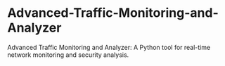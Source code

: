 # Advanced-Traffic-Monitoring-and-Analyzer
Advanced Traffic Monitoring and Analyzer: A Python tool for real-time network monitoring and security analysis.
